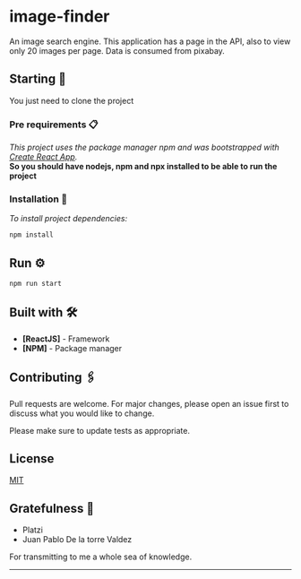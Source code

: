 # image-finder

An image search engine. This application has a page in the API, also to view only 20 images per page. Data is consumed from pixabay.

## Starting 🚀

You just need to clone the project

### Pre requirements 📋

_This project uses the package manager npm and was bootstrapped with [Create React App](https://github.com/facebook/create-react-app)._  
**So you should have nodejs, npm and npx installed to be able to run the project**

### Installation 🔧

_To install project dependencies:_

```bash
npm install
```

## Run ⚙️

```bash
npm run start
```

## Built with 🛠️

- **[ReactJS]** - Framework
- **[NPM]** - Package manager

## Contributing 🖇️

Pull requests are welcome. For major changes, please open an issue first to discuss what you would like to change.

Please make sure to update tests as appropriate.

## License

[MIT](https://choosealicense.com/licenses/mit/)

## Gratefulness 🎁

- Platzi
- Juan Pablo De la torre Valdez

For transmitting to me a whole sea of ​​knowledge.

---
